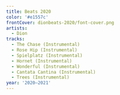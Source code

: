 ```yaml
---
title: Beats 2020
color: '#e1557c'
frontCover: dionbeats-2020/font-cover.png
artists:
  - Dion
tracks:
  - The Chase (Instrumental)
  - Rose Hip (Instrumental)
  - Spielplatz (Instrumental)
  - Hornet (Instrumental)
  - Wonderful (Instrumental)
  - Cantata Cantina (Instrumental)
  - Trees (Instrumental)
year: '2020–2021'
---
```

